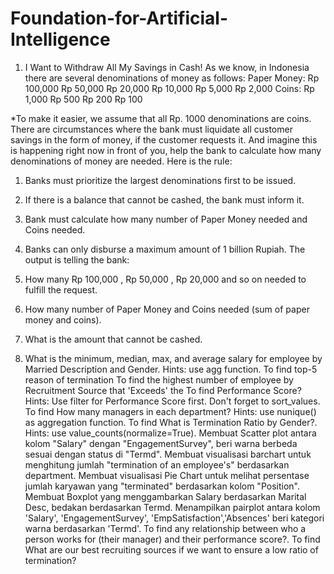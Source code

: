 # Foundation-for-Artificial-Intelligence
1. I Want to Withdraw All My Savings in Cash!
As we know, in Indonesia there are several denominations of money as follows:
Paper Money:
Rp 100,000
Rp 50,000
Rp 20,000
Rp 10,000
Rp 5,000
Rp 2,000
Coins:
Rp 1,000
Rp 500
Rp 200
Rp 100

*To make it easier, we assume that all Rp. 1000 denominations are coins.
There are circumstances where the bank must liquidate all customer savings in the form of money, if the customer requests it.
And imagine this is happening right now in front of you, help the bank to calculate how many denominations of money are needed.
Here is the rule:
1. Banks must prioritize the largest denominations first to be issued.
2. If there is a balance that cannot be cashed, the bank must inform it.
3. Bank must calculate how many number of Paper Money needed and Coins needed.
4. Banks can only disburse a maximum amount of 1 billion Rupiah.
The output is telling the bank:
1. How many Rp 100,000 , Rp 50,000 , Rp 20,000 and so on needed to fulfill the request.
2. How many number of Paper Money and Coins needed (sum of paper money and coins).
3. What is the amount that cannot be cashed.



2. What is the minimum, median, max, and average salary for employee by Married Description and Gender. Hints: use agg function.
To find top-5 reason of termination
To find the highest number of employee by Recruitment Source that 'Exceeds' the
To find Performance Score? Hints: Use filter for Performance Score first. Don't forget to sort_values.
To find How many managers in each department? Hints: use nunique() as aggregation function.
To find What is Termination Ratio by Gender?. Hints: use value_counts(normalize=True).
Membuat Scatter plot antara kolom "Salary" dengan "EngagementSurvey", beri warna berbeda sesuai dengan status di "Termd".
Membuat visualisasi barchart untuk menghitung jumlah "termination of an employee's" berdasarkan department.
Membuat visualisasi Pie Chart untuk melihat persentase jumlah karyawan yang "terminated" berdasarkan kolom "Position".
Membuat Boxplot yang menggambarkan Salary berdasarkan Marital Desc, bedakan berdasarkan Termd.
Menampilkan pairplot antara kolom 'Salary', 'EngagementSurvey', 'EmpSatisfaction','Absences' beri kategori warna berdasarkan 'Termd'.
To find any relationship between who a person works for (their manager) and their performance score?.
To find What are our best recruiting sources if we want to ensure a low ratio of termination?
